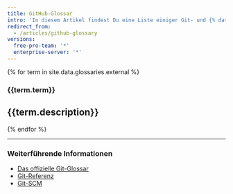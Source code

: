 ```yaml
---
title: GitHub-Glossar
intro: 'In diesem Artikel findest Du eine Liste einiger Git- und {% data variables.product.prodname_dotcom %}-spezifischer Begriffe, die wir übergreifend auf unseren Websites und in unseren Dokumentationen verwenden.'
redirect_from:
  - /articles/github-glossary
versions:
  free-pro-team: '*'
  enterprise-server: '*'
---
```


{% for term in site.data.glossaries.external %}
  ### {{term.term}}
  {{term.description}}
  ---
{% endfor %}

---

### Weiterführende Informationen

- [Das offizielle Git-Glossar](https://www.kernel.org/pub/software/scm/git/docs/gitglossary.html)
- [Git-Referenz](http://gitref.org/)
- [Git-SCM](https://git-scm.com/doc)
